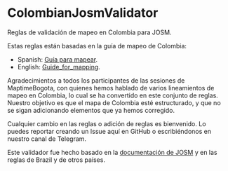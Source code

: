# ColombianJosmValidator
Reglas de validación de mapeo en Colombia para JOSM.

Estas reglas están basadas en la guía de mapeo de Colombia:

* Spanish: [Guía para mapear](https://wiki.openstreetmap.org/wiki/ES:Colombia/Gu%C3%ADa_para_mapear).
* English: [Guide_for_mapping](https://wiki.openstreetmap.org/wiki/Colombia/Guide_for_mapping).

Agradecimientos a todos los participantes de las sesiones de MaptimeBogota, con quienes hemos hablado de varios lineamientos de mapeo en Colombia, lo cual se ha convertido en este conjunto de reglas. Nuestro objetivo es que el mapa de Colombia esté estructurado, y que no se sigan adicionando elementos que ya hemos corregido.

Cualquier cambio en las reglas o adición de reglas es bienvenido. Lo puedes reportar creando un Issue aquí en GitHub o escribiéndonos en nuestro canal de Telegram.

Este validador fue hecho basado en la [documentación de JOSM](https://josm.openstreetmap.de/wiki/Help/Validator/MapCSSTagChecker) y en las reglas de Brazil y de otros países.
